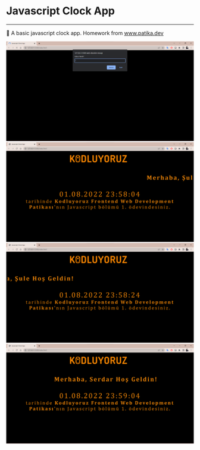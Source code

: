 # Javascript Clock App
---
:nail_care:	 A basic javascript clock app. Homework from www.patika.dev

<img src="images/1.png">
<br>
<img src="images/2.png">
<br>
<img src="images/3.png">
<br>
<img src="images/4.png">

